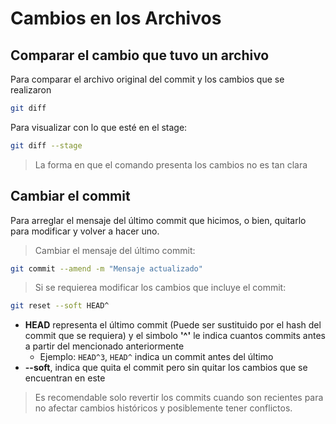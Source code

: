 # Cambios en los Archivos

## Comparar el cambio que tuvo un archivo

Para comparar el archivo original del commit y los cambios que se realizaron

```bash
git diff
```

Para visualizar con lo que esté en el stage:

```bash
git diff --stage
```

> La forma en que el comando presenta los cambios no es tan clara


## Cambiar el commit

Para arreglar el mensaje del último commit que hicimos, o bien, quitarlo para modificar y volver a hacer uno.

> Cambiar el mensaje del último commit:

```bash
git commit --amend -m "Mensaje actualizado"
```
> Si se requierea modificar los cambios que incluye el commit:

```bash
git reset --soft HEAD^
```

- **HEAD** representa el último commit (Puede ser sustituido por el hash del commit que se requiera) y el simbolo **'^'** le indica cuantos commits antes a partir del mencionado anteriormente
  - Ejemplo: `HEAD^3`, `HEAD^` indica un commit antes del último
- **--soft**, indica que quita el commit pero sin quitar los cambios que se encuentran en este

> Es recomendable solo revertir los commits cuando son recientes para no afectar cambios históricos y posiblemente tener conflictos.